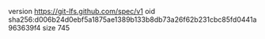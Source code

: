 version https://git-lfs.github.com/spec/v1
oid sha256:d006b24d0ebf5a1875ae1389b133b8db73a26f62b231cbc85fd0441a963639f4
size 745
